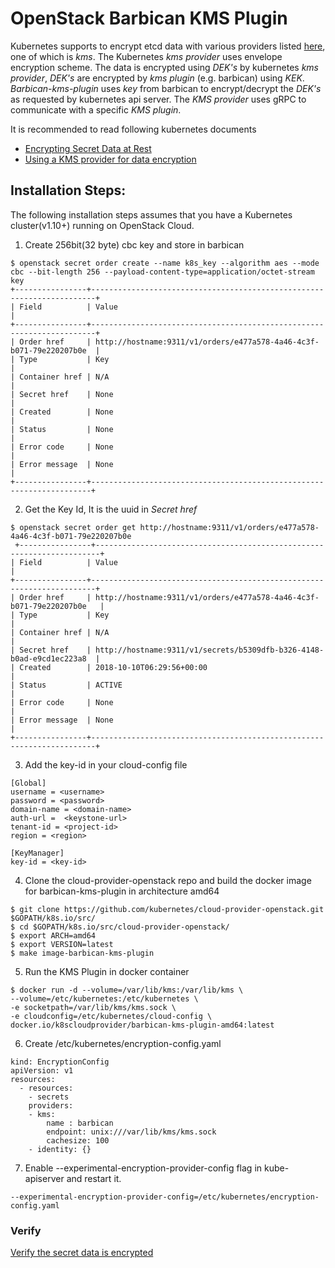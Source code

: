 # OpenStack Barbican KMS Plugin
Kubernetes supports to encrypt etcd data with various providers listed [here](https://kubernetes.io/docs/tasks/administer-cluster/encrypt-data/#providers), one of which is *kms*. The Kubernetes *kms provider* uses envelope encryption scheme. The data is encrypted using *DEK's* by kubernetes *kms provider*, *DEK's* are encrypted by *kms plugin* (e.g. barbican) using *KEK*. *Barbican-kms-plugin* uses *key* from barbican to encrypt/decrypt the *DEK's* as requested by kubernetes api server. 
The *KMS provider* uses gRPC to communicate with a specific *KMS plugin*.

It is recommended to read following kubernetes documents  

* [Encrypting Secret Data at Rest](https://kubernetes.io/docs/tasks/administer-cluster/encrypt-data/#verifying-that-data-is-encrypted)  
* [Using a KMS provider for data encryption](https://kubernetes.io/docs/tasks/administer-cluster/kms-provider/)

## Installation Steps:
The following installation steps assumes that you have a Kubernetes cluster(v1.10+) running on OpenStack Cloud.

1. Create 256bit(32 byte) cbc key and store in barbican
```
$ openstack secret order create --name k8s_key --algorithm aes --mode cbc --bit-length 256 --payload-content-type=application/octet-stream key
+----------------+-----------------------------------------------------------------------+
| Field          | Value                                                                 |
+----------------+-----------------------------------------------------------------------+
| Order href     | http://hostname:9311/v1/orders/e477a578-4a46-4c3f-b071-79e220207b0e  |
| Type           | Key                                                                  |
| Container href | N/A                                                                  |
| Secret href    | None                                                                 |
| Created        | None                                                                 |
| Status         | None                                                                 |
| Error code     | None                                                                 |
| Error message  | None                                                                 |
+----------------+----------------------------------------------------------------------+
```

2. Get the Key Id, It is the uuid in *Secret href*
```
$ openstack secret order get http://hostname:9311/v1/orders/e477a578-4a46-4c3f-b071-79e220207b0e
 +----------------+-----------------------------------------------------------------------+
| Field          | Value                                                                 |
+----------------+-----------------------------------------------------------------------+
| Order href     | http://hostname:9311/v1/orders/e477a578-4a46-4c3f-b071-79e220207b0e   |
| Type           | Key                                                                   |
| Container href | N/A                                                                   |
| Secret href    | http://hostname:9311/v1/secrets/b5309dfb-b326-4148-b0ad-e9cd1ec223a8  |
| Created        | 2018-10-10T06:29:56+00:00                                             |
| Status         | ACTIVE                                                                |
| Error code     | None                                                                  |
| Error message  | None                                                                  |
+----------------+-----------------------------------------------------------------------+
```

3. Add the key-id in your cloud-config file
```
[Global]
username = <username>
password = <password>
domain-name = <domain-name>
auth-url =  <keystone-url>
tenant-id = <project-id>
region = <region>

[KeyManager]
key-id = <key-id>
```

4. Clone the cloud-provider-openstack repo and build the docker image for barbican-kms-plugin in architecture amd64
```
$ git clone https://github.com/kubernetes/cloud-provider-openstack.git $GOPATH/k8s.io/src/
$ cd $GOPATH/k8s.io/src/cloud-provider-openstack/
$ export ARCH=amd64
$ export VERSION=latest
$ make image-barbican-kms-plugin
```

5. Run the KMS Plugin in docker container
```
$ docker run -d --volume=/var/lib/kms:/var/lib/kms \
--volume=/etc/kubernetes:/etc/kubernetes \
-e socketpath=/var/lib/kms/kms.sock \
-e cloudconfig=/etc/kubernetes/cloud-config \
docker.io/k8scloudprovider/barbican-kms-plugin-amd64:latest
```
6. Create /etc/kubernetes/encryption-config.yaml
```
kind: EncryptionConfig
apiVersion: v1
resources:
  - resources:
    - secrets
    providers:
    - kms:
        name : barbican
        endpoint: unix:///var/lib/kms/kms.sock
        cachesize: 100
    - identity: {}
 ```
7. Enable --experimental-encryption-provider-config flag in kube-apiserver and restart it.
```
--experimental-encryption-provider-config=/etc/kubernetes/encryption-config.yaml
```

### Verify
[Verify the secret data is encrypted](https://kubernetes.io/docs/tasks/administer-cluster/encrypt-data/#verifying-that-data-is-encrypted
)
